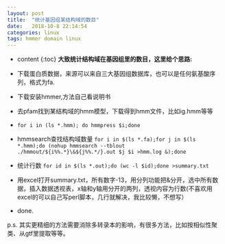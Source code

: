 ```yaml
---
layout: post
title:  "统计基因组某结构域的数目"
date:   2018-10-8 22:14:54
categories: linux
tags: hmmer domain linux
---
```


* content
{:toc}
**大致统计结构域在基因组里的数目，这里给个思路:**

*  下载蛋白质数据，来源可以来自三大基因组数据库，也可以是任何氨基酸序列，格式为fa.
*  下载安装hmmer,方法自己看说明书
*  去pfam找到某结构域的hmm模型，下载得到hmm文件，比如ig.hmm等等
*  ```for i in (ls *.hmm); do hmmpress $i;done```
*  hmmsearch查找结构域数量
  ```for i in $(ls *.fa);for j in $(ls *.hmm);do (nohup hmmsearch --tblout ./hmmout/${i%%.*}\&${j%%.*/}.out $j $i >hmm.log &);done```
*  统计行数
```for id in $(ls *.out);do (wc -l $id);done >summary.txt```


*  用excel打开summary.txt，所有数字-13，用分列功能把&分开，选中所有数据，插入数据透视表，x轴和y轴用分开的两列，透视内容为行数(不喜欢用excel的可以自己写perl脚本，几行就解决，我比较懒，不想写）
*  done.


p.s. 其实更精细的方法需要消除多转录本的影响，有很多方法，比如按相似性聚类、从gtf里提取等等。